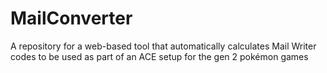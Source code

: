 # MailConverter
A repository for a web-based tool that automatically calculates Mail Writer codes to be used as part of an ACE setup for the gen 2 pokémon games
